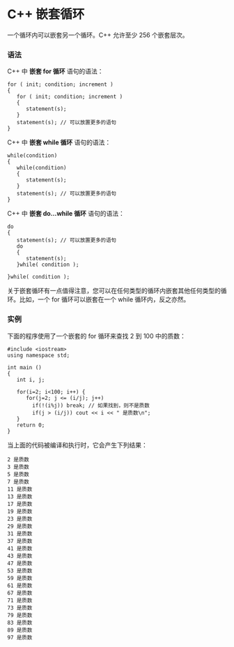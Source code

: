 # C++ 嵌套循环

一个循环内可以嵌套另一个循环。C++ 允许至少 256 个嵌套层次。

### 语法

C++ 中 **嵌套 for 循环** 语句的语法：

~~~
for ( init; condition; increment )
{
   for ( init; condition; increment )
   {
      statement(s);
   }
   statement(s); // 可以放置更多的语句
}

~~~

C++ 中 **嵌套 while 循环** 语句的语法：

~~~
while(condition)
{
   while(condition)
   {
      statement(s);
   }
   statement(s); // 可以放置更多的语句
}

~~~

C++ 中 **嵌套 do...while 循环** 语句的语法：

~~~
do
{
   statement(s); // 可以放置更多的语句
   do
   {
      statement(s);
   }while( condition );

}while( condition );

~~~

关于嵌套循环有一点值得注意，您可以在任何类型的循环内嵌套其他任何类型的循环。比如，一个 for 循环可以嵌套在一个 while 循环内，反之亦然。

### 实例

下面的程序使用了一个嵌套的 for 循环来查找 2 到 100 中的质数：

~~~
#include <iostream>
using namespace std;
 
int main ()
{
   int i, j;
   
   for(i=2; i<100; i++) {
      for(j=2; j <= (i/j); j++)
        if(!(i%j)) break; // 如果找到，则不是质数
        if(j > (i/j)) cout << i << " 是质数\n";
   }
   return 0;
}

~~~

当上面的代码被编译和执行时，它会产生下列结果：

~~~
2 是质数
3 是质数
5 是质数
7 是质数
11 是质数
13 是质数
17 是质数
19 是质数
23 是质数
29 是质数
31 是质数
37 是质数
41 是质数
43 是质数
47 是质数
53 是质数
59 是质数
61 是质数
67 是质数
71 是质数
73 是质数
79 是质数
83 是质数
89 是质数
97 是质数

~~~